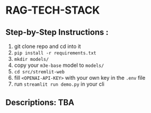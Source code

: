 # RAG-TECH-STACK

## Step-by-Step Instructions : 
1. git clone repo and cd into it 
2. `pip install -r requirements.txt`
3. `mkdir models/`
4. copy your `m3e-base` model to `models/`
5. `cd src/stremlit-web` 
6. fill `<OPENAI-API-KEY>` with your own key in the `.env` file
7. run `streamlit run demo.py` in your cli






## Descriptions: TBA
